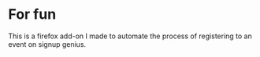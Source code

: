 # For fun

This is a firefox add-on I made to automate the process of registering to an event on signup genius. 
